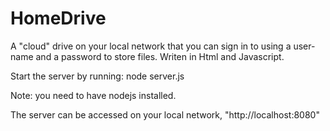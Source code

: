 # HomeDrive
A "cloud" drive on your local network that you can sign in to using a user-name and a password to store files.
Writen in Html and Javascript.

Start the server by running:
node server.js

Note: you need to have nodejs installed.

The server can be accessed on your local network, "http://localhost:8080"